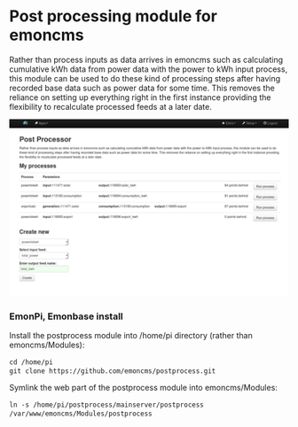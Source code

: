 # Post processing module for emoncms

Rather than process inputs as data arrives in emoncms such as calculating cumulative kWh data from power data with the power to kWh input process, this module can be used to do these kind of processing steps after having recorded base data such as power data for some time. This removes the reliance on setting up everything right in the first instance providing the flexibility to recalculate processed feeds at a later date.

![postprocessor.png](files/postprocessor.png)

### EmonPi, Emonbase install

Install the postprocess module into /home/pi directory (rather than emoncms/Modules):

    cd /home/pi
    git clone https://github.com/emoncms/postprocess.git

Symlink the web part of the postprocess module into emoncms/Modules:

    ln -s /home/pi/postprocess/mainserver/postprocess /var/www/emoncms/Modules/postprocess
